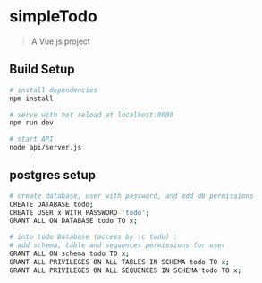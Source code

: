 # simpleTodo

> A Vue.js project

## Build Setup

``` bash
# install dependencies
npm install

# serve with hot reload at localhost:8080
npm run dev

# start API
node api/server.js
```

## postgres setup

``` bash
# create database, user with password, and add db permissions
CREATE DATABASE todo;
CREATE USER x WITH PASSWORD 'todo';
GRANT ALL ON DATABASE todo TO x;

# into todo Database (access by \c todo) :
# add schema, table and sequences permissions for user
GRANT ALL ON schema todo TO x;
GRANT ALL PRIVILEGES ON ALL TABLES IN SCHEMA todo TO x;
GRANT ALL PRIVILEGES ON ALL SEQUENCES IN SCHEMA todo TO x;
```
